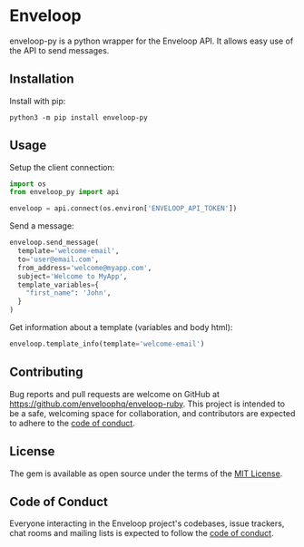 # Enveloop

enveloop-py is a python wrapper for the Enveloop API. It allows easy use of the API to send messages.

## Installation

Install with pip:

```shell
python3 -m pip install enveloop-py
```

## Usage

Setup the client connection:

```python
import os
from enveloop_py import api

enveloop = api.connect(os.environ['ENVELOOP_API_TOKEN'])
```

Send a message: 

```python
enveloop.send_message(
  template='welcome-email',
  to='user@email.com',
  from_address='welcome@myapp.com',
  subject='Welcome to MyApp',
  template_variables={
    "first_name": 'John',
  }
)
```

Get information about a template (variables and body html):

```python
enveloop.template_info(template='welcome-email')
```

## Contributing

Bug reports and pull requests are welcome on GitHub at https://github.com/enveloophq/enveloop-ruby. This project is intended to be a safe, welcoming space for collaboration, and contributors are expected to adhere to the [code of conduct](https://github.com/enveloophq/enveloop-ruby/blob/master/CODE_OF_CONDUCT.md).


## License

The gem is available as open source under the terms of the [MIT License](https://opensource.org/licenses/MIT).

## Code of Conduct

Everyone interacting in the Enveloop project's codebases, issue trackers, chat rooms and mailing lists is expected to follow the [code of conduct](https://github.com/enveloophq/enveloop-ruby/blob/master/CODE_OF_CONDUCT.md).
